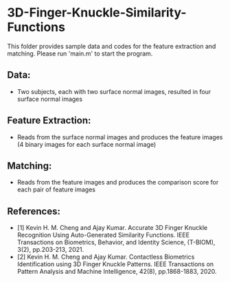 # 3D-Finger-Knuckle-Similarity-Functions
This folder provides sample data and codes for the feature extraction and matching. Please run 'main.m' to start the program.

## Data:
- Two subjects, each with two surface normal images, resulted in four surface normal images

## Feature Extraction:
- Reads from the surface normal images and produces the feature images (4 binary images for each surface normal image)

## Matching:
- Reads from the feature images and produces the comparison score for each pair of feature images

## References:
- [1] Kevin H. M. Cheng and Ajay Kumar. Accurate 3D Finger Knuckle Recognition Using Auto-Generated Similarity Functions. IEEE Transactions on Biometrics, Behavior, and Identity Science, (T-BIOM), 3(2), pp.203-213, 2021.
- [2] Kevin H. M. Cheng and Ajay Kumar. Contactless Biometrics Identification using 3D Finger Knuckle Patterns. IEEE Transactions on Pattern Analysis and Machine Intelligence, 42(8), pp.1868-1883, 2020.
